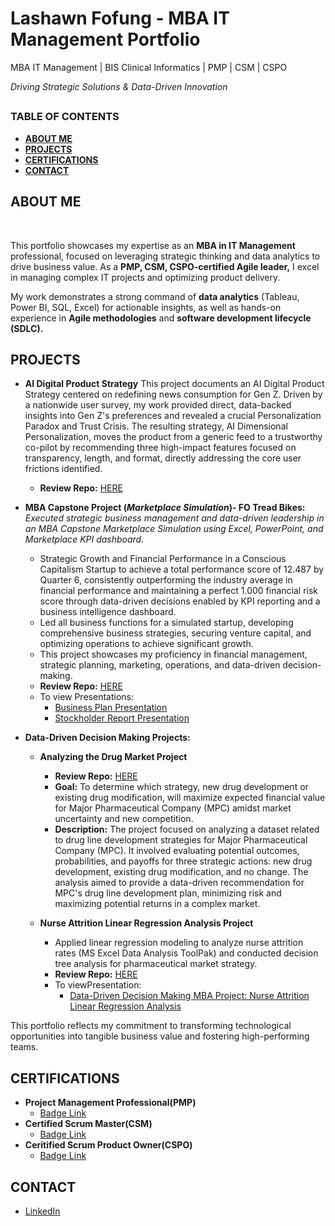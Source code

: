 # Lashawn Fofung - MBA IT Management Portfolio

MBA IT Management | BIS Clinical Informatics | PMP | CSM | CSPO

<i>Driving Strategic Solutions & Data-Driven Innovation</i>


<h2></h2>

<h3>TABLE OF CONTENTS</h3> 

- <b>[ABOUT ME](https://github.com/LashawnFofung/MBA-IT-Management-Portfolio?tab=readme-ov-file#about-me) </b>
- <b>[PROJECTS](https://github.com/LashawnFofung/MBA-IT-Management-Portfolio/blob/main/README.md#projects)</b>    
- <b>[CERTIFICATIONS](https://github.com/LashawnFofung/MBA-IT-Management-Portfolio/blob/main/README.md#certifications)</b>
- <b>[CONTACT](https://github.com/LashawnFofung/MBA-IT-Management-Portfolio/blob/main/README.md#contact)</b>

<h2></h2>

<h2>ABOUT ME</h2>

<br>

This portfolio showcases my expertise as an <b>MBA in IT Management</b> professional, focused on leveraging strategic thinking and data analytics to drive business value. As a <b>PMP, CSM, CSPO-certified Agile leader,</b> I excel in managing complex IT projects and optimizing product delivery.

My work demonstrates a strong command of <b>data analytics</b> (Tableau, Power BI, SQL, Excel) for actionable insights, as well as hands-on experience in <b>Agile methodologies</b> and <b>software development lifecycle (SDLC).</b> 


<h2>PROJECTS</h2>

- <b>AI Digital Product Strategy</b>
  This project documents an AI Digital Product Strategy centered on redefining news consumption for Gen Z. Driven by a nationwide user survey, my work provided direct, data-backed insights into Gen Z's preferences and revealed a crucial Personalization Paradox and Trust Crisis. The resulting strategy, AI Dimensional Personalization, moves the product from a generic feed to a trustworthy co-pilot by recommending three high-impact features focused on transparency, length, and format, directly addressing the core user frictions identified.
  
  - <b>Review Repo:</b> [HERE](https://github.com/LashawnFofung/Digital-Product-AI-Strategy)

- <b>MBA Capstone Project (<i>Marketplace Simulation</i>)- FO Tread Bikes:</b>
    <i>Executed strategic business management and data-driven leadership in an MBA Capstone Marketplace Simulation using Excel, PowerPoint, and Marketplace KPI dashboard.</i>
    
    - Strategic Growth and Financial Performance in a Conscious Capitalism Startup to achieve a total performance score of 12.487 by Quarter 6, consistently outperforming the industry average in financial performance and maintaining a perfect 1.000 financial risk score through data-driven decisions enabled by KPI reporting and a business intelligence dashboard.
    - Led all business functions for a simulated startup, developing comprehensive business strategies, securing venture capital, and optimizing operations to achieve significant growth.
    - This project showcases my proficiency in financial management, strategic planning, marketing, operations, and data-driven decision-making.
    - <b>Review Repo:</b> [HERE](https://github.com/LashawnFofung/FO-Tread-Bikes)
    - To view Presentations:
        - [Business Plan Presentation](https://youtu.be/fPxMes6A5BI)
        - [Stockholder Report Presentation](https://youtu.be/c9PEnwB_V0w)


- <b>Data-Driven Decision Making Projects:</b>
    - <b>Analyzing the Drug Market Project</b>
        - <b>Review Repo:</b> [HERE](https://github.com/LashawnFofung/Drug-Market-Analysis)
        - <b>Goal:</b> To determine which strategy, new drug development or existing drug modification, will maximize expected financial value for Major Pharmaceutical Company (MPC) amidst market uncertainty and new competition.
        - <b>Description:</b> The project focused on analyzing a dataset related to drug line development strategies for Major Pharmaceutical Company (MPC). It involved evaluating potential outcomes, probabilities, and payoffs for three strategic actions: new drug development, existing drug modification, and no change. The analysis aimed to provide a data-driven recommendation for MPC's drug line development plan, minimizing risk and maximizing potential returns in a complex market. 
  
    - <b>Nurse Attrition Linear Regression Analysis Project</b>
        - Applied linear regression modeling to analyze nurse attrition rates (MS Excel Data Analysis ToolPak) and conducted decision tree analysis for pharmaceutical market strategy.
        - <b>Review Repo:</b> [HERE](https://github.com/LashawnFofung/Nurse-Attrition-Linear-Regression-Analysis)
        - To viewPresentation:
          - [Data-Driven Decision Making MBA Project: Nurse Attrition Linear Regression Analysis](https://youtu.be/mEK-_1xrKpA)
             

This portfolio reflects my commitment to transforming technological opportunities into tangible business value and fostering high-performing teams.


<h2></h2>  


<h2>CERTIFICATIONS</h2>

- <b> Project Management Professional(PMP)</b>
  - [Badge Link](https://www.credly.com/badges/069386a1-7007-40f8-9773-f308e59e06db/public_url) 
- <b> Certified Scrum Master(CSM)</b>
  - [Badge Link](https://badgecert.com/bc/html/groupbadges.html?k=NWR6TmMzUVRUbElJeVZ5c0RnclVnems0cTkybW0yb2Q) 
- <b> Ceritified Scrum Product Owner(CSPO)</b>
  - [Badge Link](https://badgecert.com/bc/html/groupbadges.html?k=NWR6TmMzUVRUbElJeVZ5c0RnclVnems0cTkybW0yb2Q) 

<h2></h2>

<h2>CONTACT</h2>

- [LinkedIn](https://www.linkedin.com/in/lashawnfofung/)

  
<h2></h2>

 
